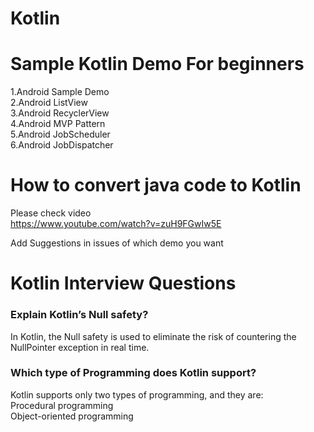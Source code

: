 # Kotlin
# Sample Kotlin Demo For beginners<br>
1.Android Sample Demo <br>
2.Android ListView<br>
3.Android RecyclerView<br>
4.Android MVP Pattern<br>
5.Android JobScheduler <br>
6.Android JobDispatcher
# How to convert java code to Kotlin 
Please check video <br>
https://www.youtube.com/watch?v=zuH9FGwIw5E

Add Suggestions in issues of which demo you want 


# Kotlin Interview Questions  <br>
### Explain Kotlin’s Null safety? 
In Kotlin, the Null safety is used to eliminate the risk of countering the NullPointer exception in real time. <br>

### Which type of Programming does Kotlin support? 
Kotlin supports only two types of programming, and they are: <br>
Procedural programming <br>
Object-oriented programming <br>
